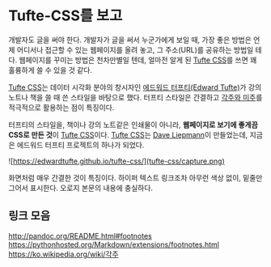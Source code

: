 # Tufte-CSS를 보고

개발자도 글을 써야 한다. 개발자가 글을 써서 누군가에게 보일 때, 가장 좋은 방법은 언제 어디서나 접근할 수 있는 웹페이지를 올려 놓고, 그 주소(URL)를 공유하는 방법일 테다. 웹페이지를 꾸미는 방법은 천차만별일 텐데, 얼마전 알게 된 [Tufte CSS]를 쓰면 꽤 훌륭하게 쓸 수 있을 것 같다.

[Tufte CSS]는 데이터 시각화 분야의 창시자인 [에드워드 터프티(Edward Tufte)][Edward Tufte]가 강의 노트나 책을 쓸 때 쓴 스타일을 바탕으로 했다. 터프티 스타일은 간결하고 [각주와 미주](https://ko.wikipedia.org/wiki/각주)를 적극적으로 활용하는 점이 특징이다.

터프티의 스타일을, 책이나 강의 노트같은 인쇄물이 아니라, **웹페이지로 보기에 좋게끔 CSS로 만든 것**이 [Tufte CSS]이다. [Tufte CSS]는 [Dave Liepmann]이 만들었는데, 지금은 에드워드 터프티 프로젝트의 하나가 되었다.

![https://edwardtufte.github.io/tufte-css/](tufte-css/capture.png)

화면처럼 매우 간결한 것이 특징이다. 하이퍼 텍스트 링크조차 아무런 색상 없이, 밑줄만 그어서 표시한다. 오로지 본문의 내용에 충실하다.

[Edward Tufte]: https://en.wikipedia.org/wiki/Edward_Tufte
[Dave Liepmann]: http://www.daveliepmann.com
[Tufte CSS]: https://edwardtufte.github.io/tufte-css/


## 링크 모음

http://pandoc.org/README.html#footnotes
https://pythonhosted.org/Markdown/extensions/footnotes.html
https://ko.wikipedia.org/wiki/각주
